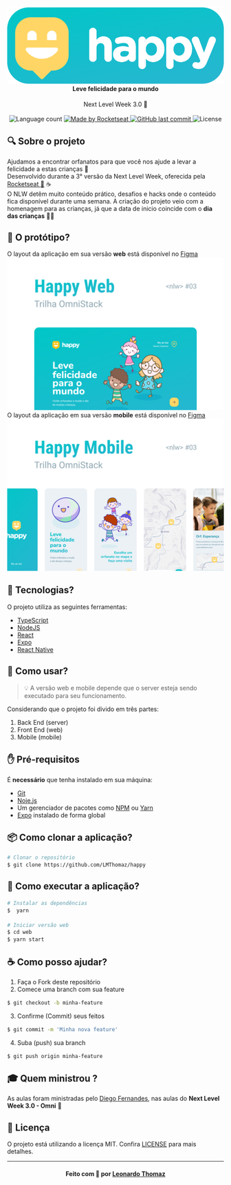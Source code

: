 <h4 align="center">
    <img alt="" src=".github/logo.png" />
    <br/>
    Leve felicidade para o mundo
    <br>
</h4>

<p align="center">
  Next Level Week 3.0 🚀
  <br>
  <br>

  <img alt="Language count" src="https://img.shields.io/github/repo-size/LMThomaz/happy"/>

  <a href="https://rocketseat.com.br">
    <img alt="Made by Rocketseat" src="https://img.shields.io/badge/made%20by-Rocketseat-%237519C1">
  </a>

  <a href="https://github.com/LMThomaz/happy/commits/master">
    <img alt="GitHub last commit" src="https://img.shields.io/github/last-commit/LMThomaz/happy">
  </a>

  <img alt="License" src="https://img.shields.io/github/license/LMThomaz/happy">
</p>

## :mag: Sobre o projeto

Ajudamos a encontrar orfanatos para que você nos ajude a levar a felicidade a estas crianças :basketball:  
Desenvolvido durante a 3° versão da Next Level Week, oferecida pela [Rocketseat :rocket:][url-rocketseat] :coffee:  
O NLW detêm muito conteúdo prático, desafios e hacks onde o conteúdo fica disponível durante uma semana.
A criação do projeto veio com a homenagem para as crianças, já que a data de inicio coincide com o **dia das crianças** :boy::baby:

## :art: O protótipo?

O layout da aplicação em sua versão **web** está disponível no [Figma][url-figma]  
![Capa Happy Web](.github/capaWeb.png)
O layout da aplicação em sua versão **mobile** está disponível no [Figma][url-figma-mobile]  
![Capa Happy Mobile](.github/capaMobile.png)

## :hammer: Tecnologias?

O projeto utiliza as seguintes ferramentas:

- [TypeScript][url-ts]
- [NodeJS][url-node]
- [React][url-react]
- [Expo][url-expo]
- [React Native][url-react-native]

## :electric_plug: Como usar?

> :bulb: A versão web e mobile depende que o server esteja sendo executado para seu funcionamento.

Considerando que o projeto foi divido em três partes:

1. Back End (server)
2. Front End (web)
3. Mobile (mobile)

## :hand: Pré-requisitos

É **necessário** que tenha instalado em sua máquina:

- [Git][url-git]
- [Noje.js][url-node]
- Um gerenciador de pacotes como [NPM][url-npm] ou [Yarn][url-yarn]
- [Expo][url-expo] instalado de forma global

## :package: Como clonar a aplicação?

```bash
# Clonar o repositório
$ git clone https://github.com/LMThomaz/happy
```

## :rocket: Como executar a aplicação?

```bash
# Instalar as dependências
$  yarn

# Iniciar versão web
$ cd web
$ yarn start

```

## :coffee: Como posso ajudar?

1. Faça o Fork deste repositório
2. Comece uma branch com sua feature

```bash
$ git checkout -b minha-feature
```

3. Confirme (Commit) seus feitos

```bash
$ git commit -m 'Minha nova feature'
```

4. Suba (push) sua branch

```bash
$ git push origin minha-feature
```

## :mortar_board: Quem ministrou ?

As aulas foram ministradas pelo [Diego Fernandes][diego], nas aulas do **Next Level Week 3.0 - Omni** :rocket:

## :page_with_curl: Licença

O projeto está utilizando a licença MIT. Confira [LICENSE][license] para mais detalhes.

---

<h4 align="center">
Feito com 💜 por <a href="https://www.linkedin.com/in/leonardo-thomaz/" target="_blank">Leonardo Thomaz</a>
</h4>
 
[url-figma]: https://www.figma.com/file/8g3zo5YlyDg305i1hnTCjs/Happy-Web-Copy?node-id=0%3A1
[url-figma-mobile]: https://www.figma.com/file/ftqOMhbzn11JLrDNBbIylY/Happy-Mobile-Copy?node-id=0%3A1
[url-ts]: https://www.typescriptlang.org/
[url-node]: https://nodejs.org/pt-br/
[url-react]: https://reactjs.org/
[url-react-native]: https://reactnative.dev/
[url-expo]: https://expo.io/
[url-rocketseat]: https://rocketseat.com.br/
[url-git]: https://git-scm.com/
[url-vs]: https://code.visualstudio.com/
[url-npm]: https://www.npmjs.com/
[url-yarn]: https://yarnpkg.com/
[diego]: https://github.com/diego3g
[license]: https://github.com/LMThomaz/happy/blob/master/LICENSE.md
